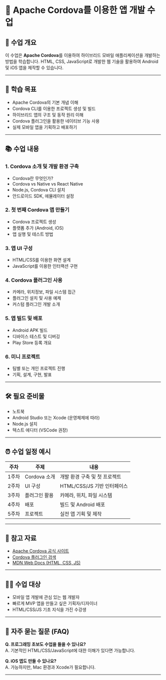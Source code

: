 
# 📱 Apache Cordova를 이용한 앱 개발 수업

## 🏫 수업 개요

이 수업은 **Apache Cordova**를 이용하여 하이브리드 모바일 애플리케이션을 개발하는 방법을 학습합니다. HTML, CSS, JavaScript로 개발한 웹 기술을 활용하여 Android 및 iOS 앱을 제작할 수 있습니다.

---

## 🎯 학습 목표

- Apache Cordova의 기본 개념 이해
- Cordova CLI를 이용한 프로젝트 생성 및 빌드
- 하이브리드 앱의 구조 및 동작 원리 이해
- Cordova 플러그인을 활용한 네이티브 기능 사용
- 실제 모바일 앱을 기획하고 배포하기

---

## 📚 수업 내용

### 1. Cordova 소개 및 개발 환경 구축
- Cordova란 무엇인가?
- Cordova vs Native vs React Native
- Node.js, Cordova CLI 설치
- 안드로이드 SDK, 에뮬레이터 설정

### 2. 첫 번째 Cordova 앱 만들기
- Cordova 프로젝트 생성
- 플랫폼 추가 (Android, iOS)
- 앱 실행 및 테스트 방법

### 3. 앱 UI 구성
- HTML/CSS를 이용한 화면 설계
- JavaScript를 이용한 인터랙션 구현

### 4. Cordova 플러그인 사용
- 카메라, 위치정보, 파일 시스템 접근
- 플러그인 설치 및 사용 예제
- 커스텀 플러그인 개발 소개

### 5. 앱 빌드 및 배포
- Android APK 빌드
- 디바이스 테스트 및 디버깅
- Play Store 등록 개요

### 6. 미니 프로젝트
- 팀별 또는 개인 프로젝트 진행
- 기획, 설계, 구현, 발표

---

## 🛠️ 필요 준비물

- 노트북
- Android Studio 또는 Xcode (운영체제에 따라)
- Node.js 설치
- 텍스트 에디터 (VSCode 권장)

---

## ⏰ 수업 일정 예시

| 주차 | 주제 | 내용 |
|------|------|------|
| 1주차 | Cordova 소개 | 개발 환경 구축 및 첫 프로젝트 |
| 2주차 | UI 구성 | HTML/CSS/JS 기반 인터페이스 |
| 3주차 | 플러그인 활용 | 카메라, 위치, 파일 시스템 |
| 4주차 | 배포 | 빌드 및 Android 배포 |
| 5주차 | 프로젝트 | 실전 앱 기획 및 제작 |

---

## 📌 참고 자료

- [Apache Cordova 공식 사이트](https://cordova.apache.org/)
- [Cordova 플러그인 검색](https://cordova.apache.org/plugins/)
- [MDN Web Docs (HTML, CSS, JS)](https://developer.mozilla.org/)

---

## 🧑‍🏫 수업 대상

- 모바일 앱 개발에 관심 있는 웹 개발자
- 빠르게 MVP 앱을 만들고 싶은 기획자/디자이너
- HTML/CSS/JS 기초 지식을 가진 수강생

---

## 🙋 자주 묻는 질문 (FAQ)

**Q. 프로그래밍 초보도 수업을 들을 수 있나요?**  
A. 기본적인 HTML/CSS/JavaScript에 대한 이해가 있다면 가능합니다.

**Q. iOS 앱도 만들 수 있나요?**  
A. 가능하지만, Mac 환경과 Xcode가 필요합니다.

---

